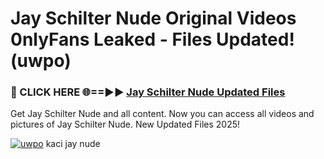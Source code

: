 # Jay Schilter Nude Original Videos 0nlyFans Leaked - Files Updated! (uwpo)

<h3>🔴 CLICK HERE 🌐==►► <a href="https://tinyurl.com/5h6xmrr3" rel="nofollow">Jay Schilter Nude Updated Files</a></h3>

Get Jay Schilter Nude and all content. Now you can access all videos and pictures of Jay Schilter Nude. New Updated Files 2025!

[![uwpo](https://i.imgur.com/KVD873Z.gif)](https://tinyurl.com/5h6xmrr3)
kaci jay nude